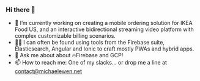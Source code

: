 ### Hi there 👋

- 🔭 I’m currently working on creating a mobile ordering solution for IKEA Food US, and an interactive bidirectional streaming video platform with complex customizable billing scenarios. 
- 👨‍💻 I can often be found using tools from the Firebase suite, Elasticsearch, Angular and Ionic to craft mostly PWAs and hybrid apps.
- 💬 Ask me about about 🔥Firebase and GCP! 
- 📫 How to reach me: One of my slacks... or drop me a line at contact@michaelewen.net
